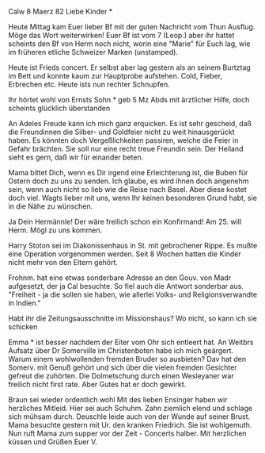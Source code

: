  Calw 8 Maerz 82
Liebe Kinder <Mar>*

Heute Mittag kam Euer lieber Bf mit der guten Nachricht vom Thun Ausflug. Möge das Wort weiterwirken! Euer Bf ist vom 7 (Leop.) aber ihr hattet scheints den Bf von Herm noch nicht, worin eine "Marie" für Euch lag, wie im früheren etliche Schweizer Marken (unstamped).

Heute ist Frieds concert. Er selbst aber lag gestern als an seinem Burtztag im Bett und konnte kaum zur Hauptprobe aufstehen. Cold, Fieber, Erbrechen etc. Heute ists nun rechter Schnupfen.

Ihr hörtet wohl von Ernsts Sohn <Otto>* geb 5 Mz Abds mit ärztlicher Hilfe, doch scheints glücklich überstanden

An Adeles Freude kann ich mich ganz erquicken. Es ist sehr gescheid, daß die Freundinnen die Silber- und Goldfeier nicht zu weit hinausgerückt haben. Es könnten doch Vergeßlichkeiten passiren, welche die Feier in Gefahr brächten. Sie soll nur eine recht treue Freundin sein. Der Heiland sieht es gern, daß wir für einander beten.

Mama bittet Dich, wenn es Dir irgend eine Erleichterung ist, die Buben für Ostern doch zu uns zu senden. Ich glaube, es wird ihnen doch angenehm sein, wenn auch nicht so lieb wie die Reise nach Basel. Aber diese kostet doch viel. Wagts lieber mit uns, wenn Ihr keinen besonderen Grund habt, sie in die Nähe zu wünschen.

Ja Dein Hermännle! Der wäre freilich schon ein Konfirmand! Am 25. will Herm. Mögl zu uns kommen.

Harry Stoton sei im Diakonissenhaus in St. mit gebrochener Rippe. Es mußte eine Operation vorgenommen werden. Seit 8 Wochen hatten die Kinder nicht mehr von den Eltern gehört.

Frohnm. hat eine etwas sonderbare Adresse an den Gouv. von Madr aufgesetzt, der ja Cal besuchte. So fiel auch die Antwort sonderbar aus. "Freiheit - ja die sollen sie haben, wie allerlei Volks- und Religionsverwandte in Indien."

Habt ihr die Zeitungsausschnitte im Missionshaus? Wo nicht, so kann ich sie schicken

Emma <Plebst>* ist besser nachdem der Eiter vom Ohr sich entleert hat. 
An Weitbrs Aufsatz über Dr Somerville im Christenboten habe ich mich geärgert. Warum einem wohlwollenden fremden Bruder so ausbieten? Dav hat den Somerv. mit Genuß gehört und sich über die vielen fremden Gesichter gefreut die zuhörten. Die Dolmetschung durch einen Wesleyaner war freilich nicht first rate. Aber Gutes hat er doch gewirkt.

Braun sei wieder ordentlich wohl Mit des lieben Ensinger haben wir herzliches Mitleid. Hier sei auch Schuhm. Zahn ziemlich elend und schlage sich mühsam durch. Deuschle leide auch von der Wunde auf seiner Brust. 
Mama besuchte gestern mit Ur. den kranken Friedrich. Sie ist wohlgemuth. 
Nun ruft Mama zum supper vor der Zeit - Concerts halber. Mit herzlichen küssen und Grüßen
 Euer V.
